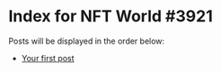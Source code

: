 # Index for NFT World #3921
Posts will be displayed in the order below:

- [Your first post](./001-first.md)

